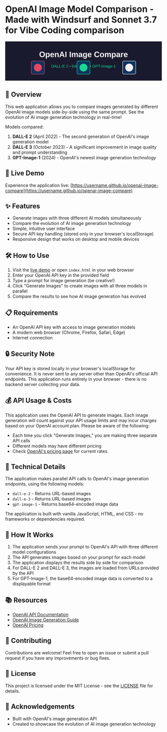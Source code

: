 # OpenAI Image Model Comparison - Made with Windsurf and Sonnet 3.7 for Vibe Coding comparison

![OpenAI Image Comparison Banner](assets/banner.svg)

## 🎨 Overview

This web application allows you to compare images generated by different OpenAI image models side-by-side using the same prompt. See the evolution of AI image generation technology in real-time!

Models compared:

1. **DALL-E 2** (April 2022) - The second generation of OpenAI's image generation model
2. **DALL-E 3** (October 2023) - A significant improvement in image quality and prompt understanding
3. **GPT-Image-1** (2024) - OpenAI's newest image generation technology

## 🚀 Live Demo

Experience the application live: [https://username.github.io/openai-image-compare](https://username.github.io/openai-image-compare)

## ✨ Features

- Generate images with three different AI models simultaneously
- Compare the evolution of AI image generation technology
- Simple, intuitive user interface
- Secure API key handling (stored only in your browser's localStorage)
- Responsive design that works on desktop and mobile devices

## 🛠️ How to Use

1. Visit the [live demo](https://username.github.io/openai-image-compare) or open `index.html` in your web browser
2. Enter your OpenAI API key in the provided field
3. Type a prompt for image generation (be creative!)
4. Click "Generate Images" to create images with all three models in parallel
5. Compare the results to see how AI image generation has evolved

## 📋 Requirements

- An OpenAI API key with access to image generation models
- A modern web browser (Chrome, Firefox, Safari, Edge)
- Internet connection

## 🔒 Security Note

Your API key is stored locally in your browser's localStorage for convenience. It is never sent to any server other than OpenAI's official API endpoints. This application runs entirely in your browser - there is no backend server collecting your data.

## 💰 API Usage & Costs

This application uses the OpenAI API to generate images. Each image generation will count against your API usage limits and may incur charges based on your OpenAI account plan. Please be aware of the following:

- Each time you click "Generate Images," you are making three separate API calls
- Different models may have different pricing
- Check [OpenAI's pricing page](https://openai.com/pricing) for current rates

## 🔧 Technical Details

The application makes parallel API calls to OpenAI's image generation endpoints, using the following models:

- `dall-e-2` - Returns URL-based images
- `dall-e-3` - Returns URL-based images
- `gpt-image-1` - Returns base64-encoded image data

The application is built with vanilla JavaScript, HTML, and CSS - no frameworks or dependencies required.

## 🧠 How It Works

1. The application sends your prompt to OpenAI's API with three different model configurations
2. The API generates images based on your prompt for each model
3. The application displays the results side by side for comparison
4. For DALL-E 2 and DALL-E 3, the images are loaded from URLs provided by the API
5. For GPT-Image-1, the base64-encoded image data is converted to a displayable format

## 📚 Resources

- [OpenAI API Documentation](https://platform.openai.com/docs/api-reference/images)
- [OpenAI Image Generation Guide](https://platform.openai.com/docs/guides/images)
- [OpenAI Pricing](https://openai.com/pricing)

## 🤝 Contributing

Contributions are welcome! Feel free to open an issue or submit a pull request if you have any improvements or bug fixes.

## 📄 License

This project is licensed under the MIT License - see the [LICENSE](LICENSE) file for details.

## 🙏 Acknowledgements

- Built with OpenAI's image generation API
- Created to showcase the evolution of AI image generation technology
